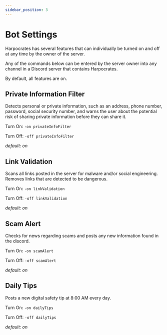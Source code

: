 ```yaml
---
sidebar_position: 3
---
```


# Bot Settings

Harpocrates has several features that can individually be turned on and off at any time by the owner of the server.

Any of the commands below can be entered by the server owner into any channel in a Discord server that contains Harpocrates.

By default, all features are on.

## Private Information Filter

Detects personal or private information, such as an address, phone number, password, social security number, and warns the user about the potential risk of sharing private information before they can share it.

Turn On: `-on privateInfoFilter`

Turn Off: `-off privateInfoFilter`

_default: on_

## Link Validation

Scans all links posted in the server for malware and/or social engineering. Removes links that are detected to be dangerous.

Turn On: `-on linkValidation`

Turn Off: `-off linkValidation`

_default: on_

## Scam Alert

Checks for news regarding scams and posts any new information found in the discord.

Turn On: `-on scamAlert`

Turn Off: `-off scamAlert`

_default: on_

## Daily Tips

Posts a new digital safety tip at 8:00 AM every day.

Turn On: `-on dailyTips`

Turn Off: `-off dailyTips`

_default: on_

